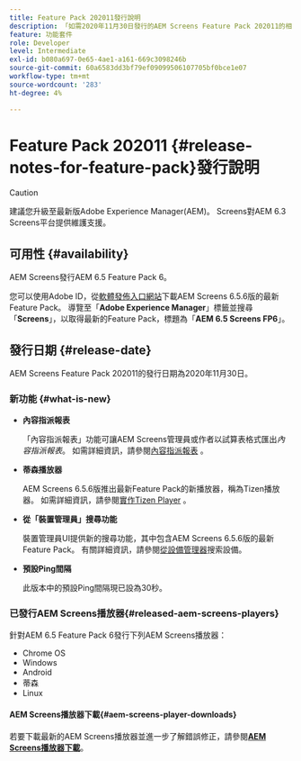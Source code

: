 ```yaml
---
title: Feature Pack 202011發行說明
description: 「如需2020年11月30日發行的AEM Screens Feature Pack 202011的相關資訊，請詳閱本頁。」
feature: 功能套件
role: Developer
level: Intermediate
exl-id: b080a697-0e65-4ae1-a161-669c3098246b
source-git-commit: 60a6583dd3bf79ef09099506107705bf0bce1e07
workflow-type: tm+mt
source-wordcount: '283'
ht-degree: 4%

---
```


# Feature Pack 202011 {#release-notes-for-feature-pack}發行說明

>[!CAUTION]
>建議您升級至最新版Adobe Experience Manager(AEM)。 Screens對AEM 6.3 Screens平台提供維護支援。

## 可用性 {#availability}

AEM Screens發行AEM 6.5 Feature Pack 6。

您可以使用Adobe ID，從[軟體發佈入口網站](https://experience.adobe.com/#/downloads/content/software-distribution/en/aem.html)下載AEM Screens 6.5.6版的最新Feature Pack。 導覽至「**Adobe Experience Manager**」標籤並搜尋「**Screens**」，以取得最新的Feature Pack，標題為「**AEM 6.5 Screens FP6**」。

## 發行日期 {#release-date}

AEM Screens Feature Pack 202011的發行日期為2020年11月30日。

### 新功能 {#what-is-new}

* **內容指派報表**

   「內容指派報表」功能可讓AEM Screens管理員或作者以試算表格式匯出&#x200B;*內容指派報表*。
如需詳細資訊，請參閱[內容指派報表](/help/user-guide/content-assignment-report.md) 。


* **蒂森播放器**

   AEM Screens 6.5.6版推出最新Feature Pack的新播放器，稱為Tizen播放器。
如需詳細資訊，請參閱[實作Tizen Player](/help/user-guide/tizen-player.md) 。

* **從「裝置管理員」搜尋功能**

   裝置管理員UI提供新的搜尋功能，其中包含AEM Screens 6.5.6版的最新Feature Pack。
有關詳細資訊，請參閱[從設備管理器](/help/user-guide/device-registration.md#search-device)搜索設備。

* **預設Ping間隔**

   此版本中的預設Ping間隔現已設為30秒。

### 已發行AEM Screens播放器{#released-aem-screens-players}

針對AEM 6.5 Feature Pack 6發行下列AEM Screens播放器：

* Chrome OS
* Windows
* Android
* 蒂森
* Linux

#### AEM Screens播放器下載{#aem-screens-player-downloads}

若要下載最新的AEM Screens播放器並進一步了解錯誤修正，請參閱&#x200B;**[AEM Screens播放器下載](https://download.macromedia.com/screens/index.html)**。

